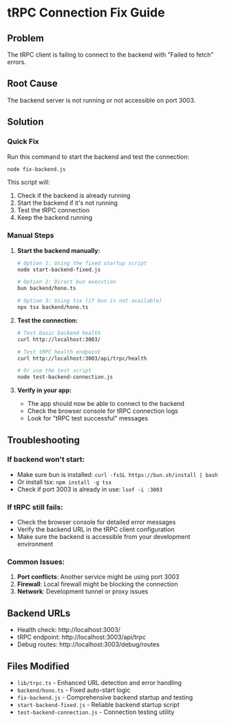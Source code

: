 # tRPC Connection Fix Guide

## Problem
The tRPC client is failing to connect to the backend with "Failed to fetch" errors.

## Root Cause
The backend server is not running or not accessible on port 3003.

## Solution

### Quick Fix
Run this command to start the backend and test the connection:
```bash
node fix-backend.js
```

This script will:
1. Check if the backend is already running
2. Start the backend if it's not running
3. Test the tRPC connection
4. Keep the backend running

### Manual Steps

1. **Start the backend manually:**
   ```bash
   # Option 1: Using the fixed startup script
   node start-backend-fixed.js
   
   # Option 2: Direct bun execution
   bun backend/hono.ts
   
   # Option 3: Using tsx (if bun is not available)
   npx tsx backend/hono.ts
   ```

2. **Test the connection:**
   ```bash
   # Test basic backend health
   curl http://localhost:3003/
   
   # Test tRPC health endpoint
   curl http://localhost:3003/api/trpc/health
   
   # Or use the test script
   node test-backend-connection.js
   ```

3. **Verify in your app:**
   - The app should now be able to connect to the backend
   - Check the browser console for tRPC connection logs
   - Look for "tRPC test successful" messages

## Troubleshooting

### If backend won't start:
- Make sure bun is installed: `curl -fsSL https://bun.sh/install | bash`
- Or install tsx: `npm install -g tsx`
- Check if port 3003 is already in use: `lsof -i :3003`

### If tRPC still fails:
- Check the browser console for detailed error messages
- Verify the backend URL in the tRPC client configuration
- Make sure the backend is accessible from your development environment

### Common Issues:
1. **Port conflicts**: Another service might be using port 3003
2. **Firewall**: Local firewall might be blocking the connection
3. **Network**: Development tunnel or proxy issues

## Backend URLs
- Health check: http://localhost:3003/
- tRPC endpoint: http://localhost:3003/api/trpc
- Debug routes: http://localhost:3003/debug/routes

## Files Modified
- `lib/trpc.ts` - Enhanced URL detection and error handling
- `backend/hono.ts` - Fixed auto-start logic
- `fix-backend.js` - Comprehensive backend startup and testing
- `start-backend-fixed.js` - Reliable backend startup script
- `test-backend-connection.js` - Connection testing utility